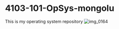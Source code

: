 # 4103-101-OpSys-mongolu
This is my operating system repository
![img_0164](https://cloud.githubusercontent.com/assets/25236138/22131192/0de274bc-de77-11e6-842a-4d6a0cd21222.JPG)

